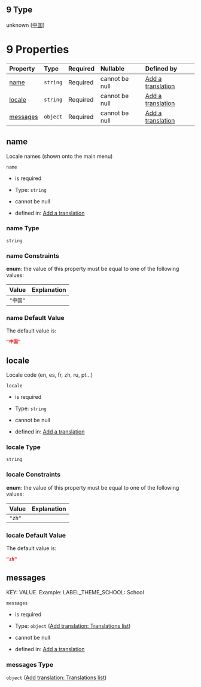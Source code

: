 ## 9 Type

unknown ([中国](add-translation-anyof-中国.md))

# 9 Properties

| Property              | Type     | Required | Nullable       | Defined by                                                                                                                                        |
| :-------------------- | :------- | :------- | :------------- | :------------------------------------------------------------------------------------------------------------------------------------------------ |
| [name](#name)         | `string` | Required | cannot be null | [Add a translation](add-translation-anyof-中国-properties-name.md "add-translation.json#/anyOf/9/properties/name")                                  |
| [locale](#locale)     | `string` | Required | cannot be null | [Add a translation](add-translation-anyof-中国-properties-locale.md "add-translation.json#/anyOf/9/properties/locale")                              |
| [messages](#messages) | `object` | Required | cannot be null | [Add a translation](add-translation-anyof-中国-properties-add-translation-translations-list.md "add-translation.json#/anyOf/9/properties/messages") |

## name

Locale names (shown onto the main menu)

`name`

*   is required

*   Type: `string`

*   cannot be null

*   defined in: [Add a translation](add-translation-anyof-中国-properties-name.md "add-translation.json#/anyOf/9/properties/name")

### name Type

`string`

### name Constraints

**enum**: the value of this property must be equal to one of the following values:

| Value  | Explanation |
| :----- | :---------- |
| `"中国"` |             |

### name Default Value

The default value is:

```json
"中国"
```

## locale

Locale code (en, es, fr, zh, ru, pt...)

`locale`

*   is required

*   Type: `string`

*   cannot be null

*   defined in: [Add a translation](add-translation-anyof-中国-properties-locale.md "add-translation.json#/anyOf/9/properties/locale")

### locale Type

`string`

### locale Constraints

**enum**: the value of this property must be equal to one of the following values:

| Value  | Explanation |
| :----- | :---------- |
| `"zh"` |             |

### locale Default Value

The default value is:

```json
"zh"
```

## messages

KEY: VALUE. Example: LABEL_THEME_SCHOOL: School

`messages`

*   is required

*   Type: `object` ([Add translation: Translations list](add-translation-anyof-中国-properties-add-translation-translations-list.md))

*   cannot be null

*   defined in: [Add a translation](add-translation-anyof-中国-properties-add-translation-translations-list.md "add-translation.json#/anyOf/9/properties/messages")

### messages Type

`object` ([Add translation: Translations list](add-translation-anyof-中国-properties-add-translation-translations-list.md))

